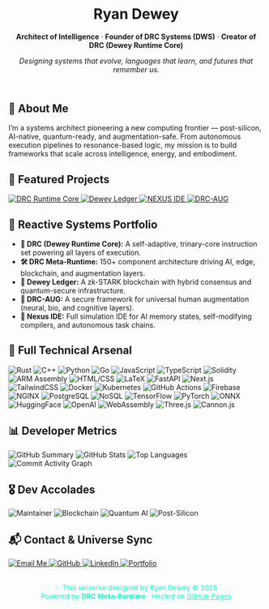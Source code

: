 <div class="container">
  <header style="text-align: center;">
    <h1>Ryan Dewey</h1>
    <p><strong>Architect of Intelligence</strong> · <strong>Founder of DRC Systems (DWS)</strong> · <strong>Creator of DRC (Dewey Runtime Core)</strong></p>
    <p><em>Designing systems that evolve, languages that learn, and futures that remember us.</em></p>
  </header>

  <section>
    <h2>🧠 About Me</h2>
    <p>I’m a systems architect pioneering a new computing frontier — post-silicon, AI-native, quantum-ready, and augmentation-safe. From autonomous execution pipelines to resonance-based logic, my mission is to build frameworks that scale across intelligence, energy, and embodiment.</p>
  </section>

  <section>
    <h2>📂 Featured Projects</h2>
    <div class="tools">
      <a href="https://github.com/RyanMDewey/DRC" target="_blank">
        <img src="https://img.shields.io/badge/DRC-Dewey_Runtime_Core-00ffcc?style=flat-square&logo=code&logoColor=white" alt="DRC Runtime Core">
      </a>
      <a href="https://github.com/RyanMDewey/dewey-ledger" target="_blank">
        <img src="https://img.shields.io/badge/Dewey_Ledger-AI_Blockchain-00ffcc?style=flat-square&logo=ethereum&logoColor=white" alt="Dewey Ledger">
      </a>
      <a href="https://github.com/RyanMDewey/nexus-ide" target="_blank">
        <img src="https://img.shields.io/badge/NEXUS_IDE-AI_Dev_Environment-ff00cc?style=flat-square&logo=visualstudiocode&logoColor=white" alt="NEXUS IDE">
      </a>
      <a href="https://github.com/RyanMDewey/drc-aug" target="_blank">
        <img src="https://img.shields.io/badge/DRC-AUG-Human_Augmentation-blueviolet?style=flat-square&logo=eyedropper&logoColor=white" alt="DRC-AUG">
      </a>
    </div>
  </section>

  <section>
    <h2>🎯 Reactive Systems Portfolio</h2>
    <ul>
      <li><strong>🧠 DRC (Dewey Runtime Core):</strong> A self-adaptive, trinary-core instruction set powering all layers of execution.</li>
      <li><strong>🛠 DRC Meta-Runtime:</strong> 150+ component architecture driving AI, edge, blockchain, and augmentation layers.</li>
      <li><strong>🔗 Dewey Ledger:</strong> A zk-STARK blockchain with hybrid consensus and quantum-secure infrastructure.</li>
      <li><strong>🧬 DRC-AUG:</strong> A secure framework for universal human augmentation (neural, bio, and cognitive layers).</li>
      <li><strong>🧪 Nexus IDE:</strong> Full simulation IDE for AI memory states, self-modifying compilers, and autonomous task chains.</li>
    </ul>
  </section>

  <section>
    <h2>🧰 Full Technical Arsenal</h2>
    <div class="skills">
      <img src="https://img.shields.io/badge/Rust-Low%20Level-000000?style=flat-square&logo=rust&logoColor=white" alt="Rust">
      <img src="https://img.shields.io/badge/C++-Performance-00599C?style=flat-square&logo=c%2B%2B&logoColor=white" alt="C++">
      <img src="https://img.shields.io/badge/Python-Scripting-3670A0?style=flat-square&logo=python&logoColor=white" alt="Python">
      <img src="https://img.shields.io/badge/Go-Concurrency-00ADD8?style=flat-square&logo=go&logoColor=white" alt="Go">
      <img src="https://img.shields.io/badge/JavaScript-Frontend-F7DF1E?style=flat-square&logo=javascript&logoColor=black" alt="JavaScript">
      <img src="https://img.shields.io/badge/TypeScript-Strict-3178C6?style=flat-square&logo=typescript&logoColor=white" alt="TypeScript">
      <img src="https://img.shields.io/badge/Solidity-Web3-363636?style=flat-square&logo=ethereum&logoColor=white" alt="Solidity">
      <img src="https://img.shields.io/badge/ARM%20Assembly-BareMetal-ff0044?style=flat-square" alt="ARM Assembly">
      <img src="https://img.shields.io/badge/HTML%2FCSS-Structure-E34F26?style=flat-square&logo=html5&logoColor=white" alt="HTML/CSS">
      <img src="https://img.shields.io/badge/LaTeX-Academic-008080?style=flat-square&logo=latex&logoColor=white" alt="LaTeX">
      <img src="https://img.shields.io/badge/FastAPI-Lightweight-009688?style=flat-square" alt="FastAPI">
      <img src="https://img.shields.io/badge/Next.js-SSR-000000?style=flat-square&logo=next.js&logoColor=white" alt="Next.js">
      <img src="https://img.shields.io/badge/TailwindCSS-Utility-38B2AC?style=flat-square&logo=tailwindcss&logoColor=white" alt="TailwindCSS">
      <img src="https://img.shields.io/badge/Docker-Containers-2496ED?style=flat-square&logo=docker&logoColor=white" alt="Docker">
      <img src="https://img.shields.io/badge/Kubernetes-Orchestration-326CE5?style=flat-square&logo=kubernetes&logoColor=white" alt="Kubernetes">
      <img src="https://img.shields.io/badge/GitHub%20Actions-CI/CD-2088FF?style=flat-square&logo=githubactions&logoColor=white" alt="GitHub Actions">
      <img src="https://img.shields.io/badge/Firebase-Realtime-FFCA28?style=flat-square&logo=firebase&logoColor=black" alt="Firebase">
      <img src="https://img.shields.io/badge/NGINX-ReverseProxy-009639?style=flat-square&logo=nginx&logoColor=white" alt="NGINX">
      <img src="https://img.shields.io/badge/PostgreSQL-Relational-4169E1?style=flat-square&logo=postgresql&logoColor=white" alt="PostgreSQL">
      <img src="https://img.shields.io/badge/NoSQL-Databases-4DB33D?style=flat-square" alt="NoSQL">
      <img src="https://img.shields.io/badge/TensorFlow-AI-FF6F00?style=flat-square&logo=tensorflow&logoColor=white" alt="TensorFlow">
      <img src="https://img.shields.io/badge/PyTorch-DeepLearning-EE4C2C?style=flat-square&logo=pytorch&logoColor=white" alt="PyTorch">
      <img src="https://img.shields.io/badge/ONNX-ModelInterop-005CED?style=flat-square&logo=onnx&logoColor=white" alt="ONNX">
      <img src="https://img.shields.io/badge/HuggingFace-NLP-FFD21F?style=flat-square&logo=huggingface&logoColor=black" alt="HuggingFace">
      <img src="https://img.shields.io/badge/OpenAI-GPT-412991?style=flat-square&logo=openai&logoColor=white" alt="OpenAI">
      <img src="https://img.shields.io/badge/WebAssembly-WASM-654FF0?style=flat-square&logo=webassembly&logoColor=white" alt="WebAssembly">
      <img src="https://img.shields.io/badge/Three.js-3DGraphics-000000?style=flat-square&logo=three.js&logoColor=white" alt="Three.js">
      <img src="https://img.shields.io/badge/Cannon.js-Physics-6A0DAD?style=flat-square" alt="Cannon.js">
    </div>
  </section>

  <section>
    <h2>📊 Developer Metrics</h2>
    <div class="developer-metrics">
      <img src="https://github-profile-summary-cards.vercel.app/api/cards/profile-details?username=RyanMDewey&theme=tokyonight" alt="GitHub Summary">
      <img src="https://github-readme-stats.vercel.app/api?username=RyanMDewey&show_icons=true&theme=tokyonight" alt="GitHub Stats">
      <img src="https://github-readme-stats.vercel.app/api/top-langs/?username=RyanMDewey&layout=compact&theme=tokyonight" alt="Top Languages">
      <img src="https://github-readme-activity-graph.vercel.app/graph?username=RyanMDewey&theme=tokyo-night&hide_border=true&custom_title=My+Daily+Dev+Flow" alt="Commit Activity Graph">
    </div>
  </section>

  <section>
    <h2>🎖️ Dev Accolades</h2>
    <div class="skills">
      <img src="https://img.shields.io/badge/✨-Maintainer_of_DRC_Runtime-00ffcc?style=flat-square" alt="Maintainer">
      <img src="https://img.shields.io/badge/🚀-Built_Autonomous_Blockchain-ff9900?style=flat-square" alt="Blockchain">
      <img src="https://img.shields.io/badge/🧠-Quantum_AI_Execution_Stacks-blue?style=flat-square" alt="Quantum AI">
      <img src="https://img.shields.io/badge/📜-Post_Silicon_Language_Design-purple?style=flat-square" alt="Post-Silicon">
    </div>
  </section>

  <section>
    <h2>📬 Contact & Universe Sync</h2>
    <div class="tools" style="justify-content: center;">
      <a href="mailto:ryanmichaeldewey@gmail.com" target="_blank">
        <img src="https://img.shields.io/badge/Email-ryanmichaeldewey@gmail.com-00ffcc?style=flat-square&logo=gmail&logoColor=white" alt="Email Me">
      </a>
      <a href="https://github.com/RyanMDewey" target="_blank">
        <img src="https://img.shields.io/badge/GitHub-RyanMDewey-181717?style=flat-square&logo=github&logoColor=white" alt="GitHub">
      </a>
      <a href="https://www.linkedin.com/in/ryan-dewey-b486a11ab/" target="_blank">
        <img src="https://img.shields.io/badge/LinkedIn-Ryan%20Dewey-0077B5?style=flat-square&logo=linkedin&logoColor=white" alt="LinkedIn">
      </a>
      <a href="https://ryanmdewey.github.io" target="_blank">
        <img src="https://img.shields.io/badge/Portfolio-RyanMDewey.github.io-00ffcc?style=flat-square&logo=internetexplorer&logoColor=white" alt="Portfolio">
      </a>
    </div>
    <div style="margin-top: 2rem; font-size: 0.85rem; text-align: center; color: #00ffcc;">
      ✨ This universe designed by Ryan Dewey © 2025<br>
      Powered by <strong>DRC Meta-Runtime</strong> · Hosted on <a href="https://pages.github.com/" target="_blank" style="color:#00ffcc">GitHub Pages</a>
    </div>
  </section>
</div>
